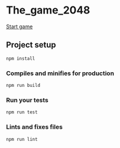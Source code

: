 # The_game_2048


[Start game](https://hedfan.github.io/The_game_2048/)

## Project setup
```
npm install
```

### Compiles and minifies for production
```
npm run build
```

### Run your tests
```
npm run test
```

### Lints and fixes files
```
npm run lint
```